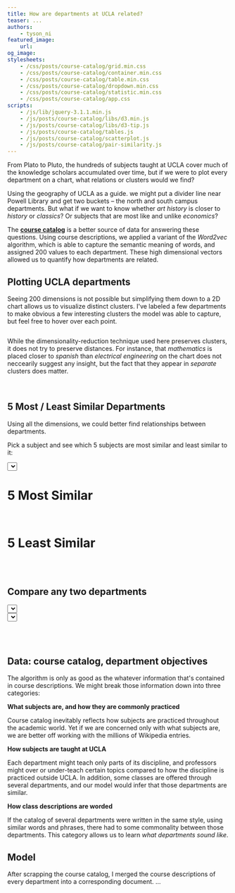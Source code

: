 ```yaml
---
title: How are departments at UCLA related?
teaser: ...
authors:
    - tyson_ni
featured_image:
    url: 
og_image: 
stylesheets:
    - /css/posts/course-catalog/grid.min.css
    - /css/posts/course-catalog/container.min.css
    - /css/posts/course-catalog/table.min.css
    - /css/posts/course-catalog/dropdown.min.css
    - /css/posts/course-catalog/statistic.min.css
    - /css/posts/course-catalog/app.css
scripts:
    - /js/lib/jquery-3.1.1.min.js
    - /js/posts/course-catalog/libs/d3.min.js
    - /js/posts/course-catalog/libs/d3-tip.js
    - /js/posts/course-catalog/tables.js
    - /js/posts/course-catalog/scatterplot.js
    - /js/posts/course-catalog/pair-similarity.js
---
```

 
From Plato to Pluto, the hundreds of subjects taught at UCLA cover much of the knowledge scholars accumulated over time, but if we were to plot every department on a chart, what relations or clusters would we find? 

Using the geography of UCLA as a guide. we might put a divider line near Powell Library and get two buckets – the north and south campus departments. But what if we want to know whether *art history* is closer to *history* or *classics*? Or subjects that are most like and unlike *economics*?

The [**course catalog**](...) is a better source of data for answering these questions. Using course descriptions, we applied a variant of the *Word2vec* algorithm, which is able to capture the semantic meaning of words, and assigned 200 values to each department. These high dimensional vectors allowed us to quantify how departments are related.

## Plotting UCLA departments

Seeing 200 dimensions is not possible but simplifying them down to a 2D chart allows us to visualize distinct clusters. I've labeled a few departments to make obvious a few interesting clusters the model was able to capture, but feel free to hover over each point.

  <div class='ui grid centered' id='scatterplot-wrapper'>
      <div class='twelve wide column' id='scatterplot'>
      </div>
  </div>

While the dimensionality-reduction technique used here preserves clusters, it does not try to preserve distances. For instance, that *mathematics* is placed closer to *spanish* than *electrical engineering* on the chart does not neccearily suggest any insight, but the fact that they appear in *separate* clusters does matter.

<br>

## 5 Most / Least Similar Departments

Using all the dimensions, we could better find relationships between departments.

Pick a subject and see which 5 subjects are most similar and least similar to it:

<select class="ui search selection dropdown" id="pick-subject">
</select>

<br>

<div class="ui equal width center aligned grid" id='similar-tables-wrapper'>
  <div class='row'>
    <div class='column'>
      <h1>5 Most Similar</h1>
      <table class='ui celled table' id='most-similar-table'>
      </table>
    </div>
    <div class='column'>
      <h1>5 Least Similar</h1>
      <table class='ui celled table' id='least-similar-table'>
      </table>
    </div>
  </div>
</div>

<br>

## Compare any two departments

<div class='ui equal width center aligned grid'>
  <div class='row'>
    <div class='column'>
      <select class="ui search selection dropdown" id="pick-subject1">
      </select>
    </div>
    <div class='column'>
      <select class="ui search selection dropdown" id="pick-subject2">
      </select>
    </div>
  </div>
</div>

<div class='ui grid centered statistics'>
  <div class='blue statistic'>
    <div id='pair-similarity-score' class='value'></div>
    <div id='pair-similarity-label' class='label'></div>
  </div>
</div>

<br><br>

## Data: course catalog, department objectives

The algorithm is only as good as the whatever information that's contained in course descriptions. We might break those information down into three categories:

**What subjects are, and how they are commonly practiced**

Course catalog inevitably reflects how subjects are practiced throughout the academic world. Yet if we are concerned only with what subjects are, we are better off working with the millions of Wikipedia entries.

**How subjects are taught at UCLA**

Each department might teach only parts of its discipline, and professors might over or under-teach certain topics compared to how the discipline is practiced outside UCLA. In addition, some classes are offered through several departments, and our model would infer that those departments are similar.

**How class descriptions are worded**

If the catalog of several departments were written in the same style, using similar words and phrases, there had to some commonality between those departments. This category allows us to learn *what departments sound like*.

## Model

After scrapping the course catalog, I merged the course descriptions of every department into a corresponding document.  ...


